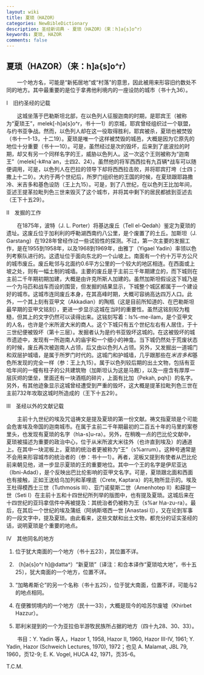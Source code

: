 ```yaml
---
layout: wiki
title: 夏琐（HAZOR）
categories: NewBibleDictionary
description: 圣经新词典 - 夏琐（HAZOR）（来：h]a{s]o^r）
keywords: 夏琐, HAZOR
comments: false
---
```


## 夏琐（HAZOR）（来：h]a{s]o^r）

　　一个地方名，可能是“新拓居地”或“村落”的意思，因此被用来形容旧约数处不同的地方。其中最重要的是位于拿弗他利境内的一座设防的城市（书十九36）。

Ⅰ　旧约圣经的记载

　　这城坐落于巴勒斯坦北部，在以色列人征服迦南的时期，是耶宾王（被称为“夏琐王”，melek[-h]a{s]o^r，书十一1）的京城，耶宾曾经组织过一个联盟，与约书亚争战。然而，以色列人却在这一役取得胜利，耶宾被杀，夏琐也被焚毁（书十一1-13，十二19）。夏琐是唯一个这样被焚毁的城邑，大概是因为它原先的地位十分重要（书十一10）。可是，虽然经过是次的毁坏，后来到了底波拉的时期，却又有另一个同样名字的王，威胁以色列人。这一次这个王则被称为“迦南王”（melek[-k#na`an，士四2、24）。虽然他的将军西西拉有九百辆*战车可以随便调用，可是，以色列人在巴拉的领导下却将西西拉击败，并将耶宾打垮（士四；撒上十二9）。大约于两个世纪后，所罗门组织他的王国的时候，在夏琐跟耶路撒冷、米吉多和基色设防（王上九15）。可是，到了八世纪，在以色列王比加年间，亚述王提革拉毗列色三世来毁灭了这个城市，并将其中剩下的居民都掳到亚述去（王下十五29）。

Ⅱ　发掘的工作

　　在1875年，波特（J. L. Porter）将基达废丘（Tell el-Qedah）鉴定为夏琐的遗址。这废丘位于加利利的呼勒湖西南约八公里，是个废置了的土丘。加斯坦（J. Garstang）在1928年曾经作过一些试验性的探测。不过，第一次主要的发掘工作，是在1955到1958年，以及1968到1969年，由雅丁（Yigael Yadin）率领以色列考察队进行的。这遗址位于面向东北的一个山坡上。南面有一个约十万平方公尺的城市废丘。废丘毗邻与北面约0.6平方公里的一个较大的地区相连。在西面或上坡之处，则有一幅土制的城墙。主要的废丘是于主前三千年期建立的，而下城则在主前二千年期初期加建，大概是由许克所斯人加建的。虽然加斯坦假设这下城乃是一个为马匹和战车而设的围营，但发掘的结果显示，下城整个城区都属于一个建设好的城市。这城市连同废丘本身，在其高峰时期，大概可容纳高达四万人口。此外，一个其上刻有亚甲文（Akkadian）的陶瓶（这是目前所知道的、在巴勒斯坦最早期的亚甲文铭刻），更进一步显示这城在当时的重要性。虽然这铭刻较为粗糙，但其上的文字仍然可以读得出来。这铭刻写着：Is%-me-ilam，是个亚甲文的人名，也许是个米所波大米的商人。这个下城只有五个世纪左右有人居住，于十三世纪便被毁坏（第十三层）。发掘者认为是约书亚毁坏这城的。在这被毁坏的城市遗迹中，发现有一所迦南人的庙宇和一个细小的神龛。当下城仍然处于荒废状态的时候，废丘再次被迦南人占领，后又由以色列人占领。另外，又发掘出一道城门和双层护城墙，是属于所罗门时代的。这城门和护城墙，几乎跟那些在*米吉多和*基色所发现的完全一样（参：王上九15）。属于以色列较后期的出土文物，包括有亚哈年间的一幢有柱子的公共建筑物（加斯坦认为这是马厩），以及一座含有厚厚一层灰烬的堡垒，里面还有一块酒瓶的碎片，上面有比加（Pekah, pqh]）的名字。另外，有其他迹象显示这城曾经遭受到严重的毁坏，这大概是提革拉毗列色三世在主前732年攻取这城时所造成的（王下十五29）。

Ⅲ　圣经以外的文献记载

　　主前十九世纪的埃及咒诅祷文是提及夏琐的第一份文献。祷文指夏琐是个可能会危害埃及帝国的迦南城市。在属于主前二千年期最初的二百五十年的马里的案卷里头，也发现有夏琐的名字（h\a-s]u-ra）。另外，在稍晚一点的巴比伦文献中，夏琐被描述为重要的政治中心，位于从米所波大米往外（也许直到埃及）的通道上。在其中一块泥板上，夏琐的统治者更被称为“王”（s%arrum）。这种号通常是不会用来形容城市的统治者的（参：书十一1）。再者，泥板又提到有使者从巴比伦前来朝见他，进一步显示夏琐的王的重要地位。其中一个王的名字是伊尼亚达（Ibni-Adad），是个反映出巴比伦影响的亚甲文名字。可是，夏琐跟北面和西面也有接触，正如王送给乌加列和革哩底（Crete, Kaptara）的礼物所显示的。埃及王杜得模西士三世（Tuthmosis III）、亚门诺斐斯二世（Amenhotep II）和薛提一世（Seti I）在主前十五和十四世纪所列举的版图中，也有提及夏琐。这城后来在十四世纪的亚玛拿信件中再被提及：其统治者仍被称为王（s%ar h\a-zu-ra）。最后，在其后一个世纪的埃及蒲纸（阿纳斯塔西一世 [Anastasi I]），又在论到军事的一段文字中，提及夏琐。由此看来，这些文献和出土文物，都充分的证实圣经的话，说明夏琐是个重要的地点。

Ⅳ　其他同名的地方

1. 位于犹大南面的一个地方（书十五23），其位置不详。

2. （h]a{s]o^r h]@datta^）“新夏琐”〔译注：和合本译作“夏琐哈大地”，书十五25〕，犹大南面的一个地方，位置不详。

3. “加略希斯仑”的另一个名称（书十五25），位于犹大南面，位置不详，可能与2的地点相同。

4. 在便雅悯境内的一个地方（民十一33），大概是现今的哈苏尔废墟（Khirbet Hazzur）。

5. 耶利米提到的一个为亚拉伯半游牧民族所占据的地方（四十九28、30、33）。

　　书目：Y. Yadin 等人，Hazor 1, 1958, Hazor II, 1960, Hazor III-IV, 1961; Y. Yadin, Hazor (Schweich Lectures, 1970), 1972；也见 A. Malamat, JBL 79, 1960，页12-9; E. K. Vogel, HUCA 42, 1971，页35-6。

T.C.M.








